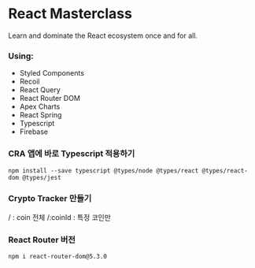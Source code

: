 # React Masterclass

Learn and dominate the React ecosystem once and for all.

### Using:

- Styled Components
- Recoil
- React Query
- React Router DOM
- Apex Charts
- React Spring
- Typescript
- Firebase

### CRA 앱에 바로 Typescript 적용하기

```
npm install --save typescript @types/node @types/react @types/react-dom @types/jest
```

### Crypto Tracker 만들기

/ : coin 전체
/:coinId : 특정 코인만

### React Router 버전

```
npm i react-router-dom@5.3.0
```
